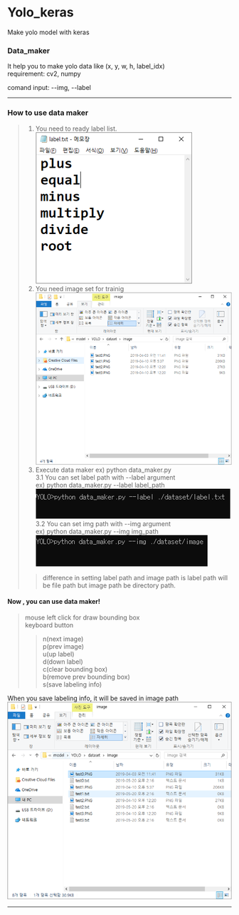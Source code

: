  # Yolo_keras
 
Make yolo model with keras


### Data_maker
It help you to make yolo data like (x, y, w, h, label_idx)\
requirement: cv2, numpy

comand input: --img, --label

---

### How to use data maker

>1. You need to ready label list.  
![Alt text](./explain_image/label_sample.PNG)
>2. You need image set for trainig  
![Alt text](./explain_image/img_list.PNG)  
>3. Execute data maker ex) python data_maker.py   
3.1 You can set label path with --label argument  
    ex) python data_maker.py --label label_path      
    ![Alt text](./explain_image/label_input.PNG)  
3.2 You can set img path with --img argument  
    ex) python data_maker.py --img img_path  
    ![Alt text](./explain_image/image_input.PNG)  
>>difference in setting label path and image path is label path will be file path but image path be directory path.

#### Now , you can use data maker!
>mouse left click for draw bounding box  
keyboard button  
>>n(next image)  
p(prev image)  
u(up label)  
d(down label)  
c(clear bounding box)  
b(remove prev bounding box)  
s(save labeling info)

When you save labeling info, it will be saved in image path  
![Alt text](./explain_image/label_making.PNG)  

---
